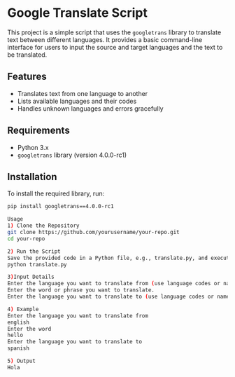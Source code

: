 # Google Translate Script

This project is a simple script that uses the `googletrans` library to translate text between different languages. It provides a basic command-line interface for users to input the source and target languages and the text to be translated.

## Features

- Translates text from one language to another
- Lists available languages and their codes
- Handles unknown languages and errors gracefully

## Requirements

- Python 3.x
- `googletrans` library (version 4.0.0-rc1)

## Installation

To install the required library, run:

```bash
pip install googletrans==4.0.0-rc1

Usage
1) Clone the Repository
git clone https://github.com/yourusername/your-repo.git
cd your-repo

2) Run the Script
Save the provided code in a Python file, e.g., translate.py, and execute it using Python:
python translate.py

3)Input Details
Enter the language you want to translate from (use language codes or names as shown).
Enter the word or phrase you want to translate.
Enter the language you want to translate to (use language codes or names as shown).

4) Example
Enter the language you want to translate from
english
Enter the word
hello
Enter the language you want to translate to
spanish

5) Output
Hola
